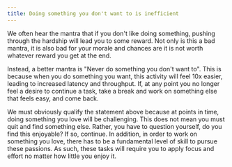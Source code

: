 ```yaml
---
title: Doing something you don't want to is inefficient
---
```

We often hear the mantra that if you don't like doing something, pushing through the hardship will lead you to some reward. Not only is this a bad mantra, it is also bad for your morale and chances are it is not worth whatever reward you get at the end.

Instead, a better mantra is "Never do something you don't want to". This is because when you do something you want, this activity will feel 10x easier, leading to increased latency and throughput. If, at any point you no longer feel a desire to continue a task, take a break and work on something else that feels easy, and come back.

We must obviously qualify the statement above because at points in time, doing something you love will be challenging. This does not mean you must quit and find something else. Rather, you have to question yourself, do you find this enjoyable? If so, continue. In addition, in order to work on something you love, there has to be a fundamental level of skill to pursue these passions. As such, these tasks will require you to apply focus and effort no matter how little you enjoy it.
